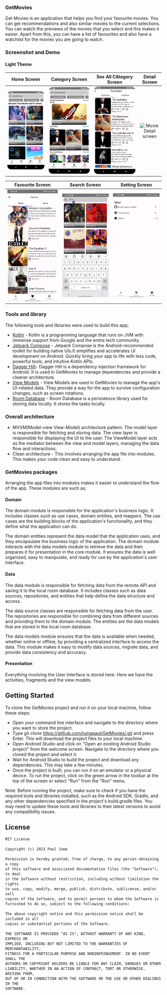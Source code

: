 ### GetMovies
Get Movies is an application that helps you find your favourite movies. You can get recommendations and also similar movies to the current selections. You can watch the previews of the movies that you select and this makes it easier.
Apart from this, you can have a list of favourites and also have a watchlist for the movies you are going to watch.
### Screenshot and Demo

#### Light Theme
Home Screen             |  Category Screen             | See All CAtegory Screen        | Detail Screen
:-------------------------:|:-------------------------:|:-------------------------:|:-------------------------:
![Home screen image](images/home_screen.png)  |  ![Movies Category screen image](images/movies_category.png)  | ![See all category](images/see_all_category.png) | ![Movie Detail screen](images/movie_detail.png)

Favourite Screen               |  Search Screen            | Setting Screen        
:-------------------------:|:-------------------------:|:-------------------------:
![Favorite screen image](images/favorite.png)  |  ![Search screen image](images/search.png)  | ![Setting screen image](images/setting.png)

### Tools and library
The following tools and libraries were used to build this app;
- [Kotlin](https://kotlinlang.org/) - Kotlin is a programming language that runs on JVM with immense support from Google and the entire tech community.
- [Jetpack Compose](https://developer.android.com/jetpack/compose) - Jetpack Compose is the Android-recommended toolkit for building native UIs.It simplifies and accelerates UI development on Android. Quickly bring your app to life with less code, powerful tools, and intuitive Kotlin APIs.
- [Dagger Hilt](https://dagger.dev/hilt/)- Dagger Hilt is a dependency injection framework for Android. It is used in GetMovies to manage dependencies and provide a cleaner architecture.
- [View Models](https://developer.android.com/topic/libraries/architecture/viewmodel) - View Models are used in GetMovies to manage the app's UI-related data. They provide a way for the app to survive configuration changes, such as screen rotations.
- [Room Database](https://developer.android.com/training/data-storage/room) - Room Database is a persistence library used for storing data locally. It stores the tasks locally.

### Overall architecture
- MVVM(Model-view View-Model) architecture pattern. The model layer is responsible for fetching and storing data. The view layer is responsible for displaying the UI to the user. The ViewModel layer acts as the mediator between the view and model layers, managing the data flow and interactions.
- Clean architecture - This involves arranging the app file into modules. This makes your code clean and easy to understand.

### GetMovies packages
Arranging the app files into modules makes it easier to understand the flow of the app. These modules are such as;

#### Domain
The domain module is responsible for the application's business logic. It includes classes such as use cases, domain entities, and mappers. 
The use cases are the building blocks of the application's functionality, and they define what the application can do.

The domain entities represent the data model that the application uses, and they encapsulate the business logic of the application. The domain module interacts with the data models module to retrieve the data and then prepares it for presentation in the core module. It ensures the data is well organized, easy to manipulate, and ready for use by the application's user interface.

#### Data
The data  module is responsible for fetching data from the remote API and saving it to the local room database. It includes classes such as data sources, 
repositories, and entities that help define the data structure and access.

The data source classes are responsible for fetching data from the user. The repositories are responsible for combining data 
from different sources and providing them to the domain module. The entities are the data models that are stored in the local room database.

The data models module ensures that the data is available when needed, whether online or offline, by providing a centralized interface to access the data. This module makes it easy to modify data sources, migrate data, and provide data consistency and accuracy.

#### Presentation
Everything involving the User Interface is stored here. Here we have the activities, fragments and the view models.

## Getting Started

To clone the GetMovies project and run it on your local machine, follow these steps:

- Open your command line interface and navigate to the directory where you want to store the project.
- Type git clone https://github.com/jumapaul/GetMovies/.git and press Enter. This will download the project files to your local machine.
- Open Android Studio and click on "Open an existing Android Studio project" from the welcome screen. Navigate to the directory where you cloned the project and select it.
- Wait for Android Studio to build the project and download any dependencies. This may take a few minutes.
- Once the project is built, you can run it on an emulator or a physical device. To run the project, click on the green arrow in the toolbar at the top of the screen or select "Run" from the "Run" menu.

Note: Before running the project, make sure to check if you have the required tools and libraries installed, such as the Android SDK, Gradle, and any other dependencies specified in the project's build.gradle files. You may need to update these tools and libraries to their latest versions to avoid any compatibility issues.

## License

 ```
 MIT License

Copyright (c) 2023 Paul Juma

Permission is hereby granted, free of charge, to any person obtaining a copy
of this software and associated documentation files (the "Software"), to deal
in the Software without restriction, including without limitation the rights
to use, copy, modify, merge, publish, distribute, sublicense, and/or sell
copies of the Software, and to permit persons to whom the Software is
furnished to do so, subject to the following conditions:

The above copyright notice and this permission notice shall be included in all
copies or substantial portions of the Software.

THE SOFTWARE IS PROVIDED "AS IS", WITHOUT WARRANTY OF ANY KIND, EXPRESS OR
IMPLIED, INCLUDING BUT NOT LIMITED TO THE WARRANTIES OF MERCHANTABILITY,
FITNESS FOR A PARTICULAR PURPOSE AND NONINFRINGEMENT. IN NO EVENT SHALL THE
AUTHORS OR COPYRIGHT HOLDERS BE LIABLE FOR ANY CLAIM, DAMAGES OR OTHER
LIABILITY, WHETHER IN AN ACTION OF CONTRACT, TORT OR OTHERWISE, ARISING FROM,
OUT OF OR IN CONNECTION WITH THE SOFTWARE OR THE USE OR OTHER DEALINGS IN THE
SOFTWARE.
